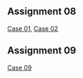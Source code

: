
## Assignment 08

[Case 01](https://github.com/Ishara-san/assignment/blob/master/assignment%208/case%201.html),
[Case 02](https://github.com/Ishara-san/assignment/blob/master/assignment%208/case%202.html)

## Assignment 09

[Case 09](https://github.com/Ishara-san/assignment/tree/master/assignment%209)

